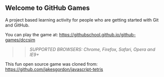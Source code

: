 ## Welcome to GitHub Games

A project based learning activity for people who are getting started with Git and GitHub.

You can play the game at: https://githubschool.github.io/github-games/dccsim

>> _*SUPPORTED BROWSERS*: Chrome, Firefox, Safari, Opera and IE9+_

This fun open source game was cloned from: https://github.com/jakesgordon/javascript-tetris
